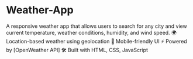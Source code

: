 # Weather-App
A responsive weather app that allows users to search for any city and view current temperature, weather conditions, humidity, and wind speed.  🌍 Location-based weather using geolocation  📱 Mobile-friendly UI  ⚡ Powered by [OpenWeather API]  🛠️ Built with HTML, CSS, JavaScript
